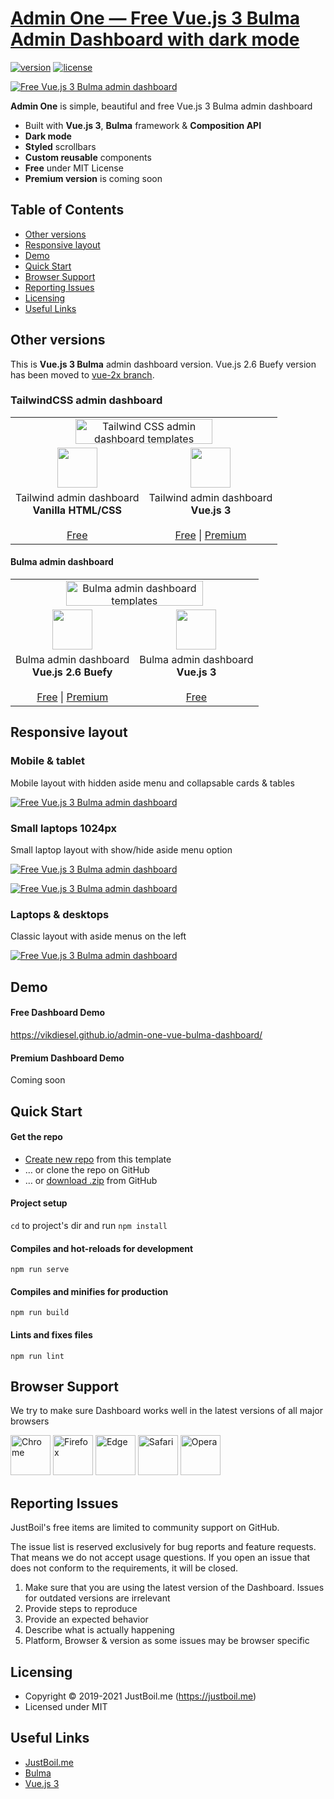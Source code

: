 # [Admin One &mdash; Free Vue.js 3 Bulma Admin Dashboard with dark mode](https://justboil.me/bulma-admin-template/free-vue-dashboard/)

[![version](https://img.shields.io/github/v/release/vikdiesel/admin-one-vue-bulma-dashboard)](https://justboil.me/bulma-admin-template/free-vue-dashboard/)  [![license](https://img.shields.io/badge/license-MIT-blue.svg)](https://justboil.me/bulma-admin-template/free-vue-dashboard/)

[![Free Vue.js 3 Bulma admin dashboard](https://justboil.me/images/one-v3/repository-bulma-vue3.png)](https://vikdiesel.github.io/admin-one-vue-bulma-dashboard/)

**Admin One** is simple, beautiful and free Vue.js 3 Bulma admin dashboard

* Built with **Vue.js 3**, **Bulma** framework & **Composition API** 
* **Dark mode**
* **Styled** scrollbars
* **Custom reusable** components
* **Free** under MIT License
* **Premium version** is coming soon

[comment]: <> (* [Premium version]&#40;https://justboil.me/tailwind-admin-templates/vue-dashboard&#41; available)

## Table of Contents

* [Other versions](#other-versions)
* [Responsive layout](#responsive-layout)
* [Demo](#demo)
* [Quick Start](#quick-start)
* [Browser Support](#browser-support)
* [Reporting Issues](#reporting-issues)
* [Licensing](#licensing)
* [Useful Links](#useful-links)

## Other versions

This is **Vue.js 3 Bulma** admin dashboard version. Vue.js 2.6 Buefy version has been moved to [vue-2x branch](https://github.com/vikdiesel/admin-one-vue-bulma-dashboard/tree/vue-2x).

### TailwindCSS admin dashboard

<table>
    <tr>
        <td align="center" colspan="2"><a href="https://justboil.me/tailwind-admin-templates/"><img src="https://justboil.me/images/tailwind-gh-logo.png?v=2" width="219" height="40" alt="Tailwind CSS admin dashboard templates"></a></td>
    </tr>
    <tr>
        <td align="center"><a href="https://github.com/justboil/admin-one-tailwind" title="Free Tailwind CSS admin dashboard HTML"><img src="https://justboil.me/svg/language-html5.svg" width="64" height="64"></a></td>
        <td align="center"><a href="https://github.com/justboil/admin-one-vue-tailwind" title="Free Vue.js 3 Tailwind CSS admin dashboard"><img src="https://justboil.me/svg/vuejs-3.svg" width="64" height="64"></a></td>
    </tr>
    <tr>
        <td align="center">Tailwind admin dashboard<br/><b>Vanilla HTML/CSS</b><br/><br/><a href="https://github.com/justboil/admin-one-tailwind" title="Free Tailwind admin dashboard HTML CSS">Free</a></td>
        <td align="center">Tailwind admin dashboard<br/><b>Vue.js 3</b><br/><br/><a href="https://github.com/justboil/admin-one-vue-tailwind" title="Free Vue.js 3 Tailwind CSS admin dashboard">Free</a> | <a href="https://justboil.me/tailwind-admin-templates/vue-dashboard/" title="Vue.js 3 Tailwind CSS admin dashboard">Premium</a></td>
    </tr>
</table>

#### Bulma admin dashboard

<table>
    <tr>
        <td align="center" colspan="2"><a href="https://justboil.me/bulma-admin-template/"><img src="https://justboil.me/images/bulma-gh-logo.png" width="219" height="40" alt="Bulma admin dashboard templates"></a></td>
    </tr>
    <tr>
        <td align="center"><a href="https://github.com/vikdiesel/admin-one-vue-bulma-dashboard/tree/vue-2x" title="Free Vue.js 2 Bulma Buefy admin dashboard"><img src="https://justboil.me/svg/vuejs-2.svg" width="64" height="64"></a></td>
        <td align="center"><a href="https://github.com/vikdiesel/admin-one-vue-bulma-dashboard" title="Free Vue.js 3 Bulma admin dashboard"><img src="https://justboil.me/svg/vuejs-3.svg" width="64" height="64"></a></td>
    </tr>
    <tr>
        <td align="center">Bulma admin dashboard<br/><b>Vue.js 2.6 Buefy</b><br/><br/><a href="https://github.com/vikdiesel/admin-one-vue-bulma-dashboard/tree/vue-2x" title="Free Bulma Vue.js 2.6 Buefy admin dashboard">Free</a>  | <a href="https://justboil.me/bulma-admin-template/one/" title="Bulma Vue.js 2.6 Buefy admin dashboard">Premium</a></td>
        <td align="center">Bulma admin dashboard<br/><b>Vue.js 3</b><br/><br/><a href="https://github.com/vikdiesel/admin-one-vue-bulma-dashboard" title="Free Vue.js 3 Bulma admin dashboard">Free</a></td>
    </tr>
</table>


## Responsive layout

### Mobile & tablet

Mobile layout with hidden aside menu and collapsable cards & tables

[![Free Vue.js 3 Bulma admin dashboard](https://justboil.me/images/one-tailwind/repository-preview-m-hi-res.png?v=1.3)](https://vikdiesel.github.io/admin-one-vue-bulma-dashboard/)

### Small laptops 1024px

Small laptop layout with show/hide aside menu option

[![Free Vue.js 3 Bulma admin dashboard](https://justboil.me/images/one-tailwind/repository-preview-1024.png?v=1.3)](https://vikdiesel.github.io/admin-one-vue-bulma-dashboard/)

[![Free Vue.js 3 Bulma admin dashboard](https://justboil.me/images/one-tailwind/repository-preview-1024-menu.png?v=1.3)](https://vikdiesel.github.io/admin-one-vue-bulma-dashboard/)

### Laptops & desktops

Classic layout with aside menus on the left

[![Free Vue.js 3 Bulma admin dashboard](https://justboil.me/images/one-tailwind/repository-preview-no-libs.png?v=1.3)](https://vikdiesel.github.io/admin-one-vue-bulma-dashboard/)

## Demo

#### Free Dashboard Demo

https://vikdiesel.github.io/admin-one-vue-bulma-dashboard/

#### Premium Dashboard Demo

Coming soon

## Quick Start

#### Get the repo

* [Create new repo](https://github.com/vikdiesel/admin-one-vue-bulma-dashboard/generate) from this template
* &hellip; or clone the repo on GitHub
* &hellip; or [download .zip](https://github.com/vikdiesel/admin-one-vue-bulma-dashboard/archive/master.zip) from GitHub

#### Project setup

`cd` to project's dir and run `npm install`

#### Compiles and hot-reloads for development
```
npm run serve
```

#### Compiles and minifies for production
```
npm run build
```

#### Lints and fixes files
```
npm run lint
```

## Browser Support

We try to make sure Dashboard works well in the latest versions of all major browsers

<img src="https://justboil.me/images/browsers-svg/chrome.svg" width="64" height="64" alt="Chrome"> <img src="https://justboil.me/images/browsers-svg/firefox.svg" width="64" height="64" alt="Firefox"> <img src="https://justboil.me/images/browsers-svg/edge.svg" width="64" height="64" alt="Edge"> <img src="https://justboil.me/images/browsers-svg/safari.svg" width="64" height="64" alt="Safari"> <img src="https://justboil.me/images/browsers-svg/opera.svg" width="64" height="64" alt="Opera">

## Reporting Issues

JustBoil's free items are limited to community support on GitHub.

The issue list is reserved exclusively for bug reports and feature requests. That means we do not accept usage questions. If you open an issue that does not conform to the requirements, it will be closed.

1. Make sure that you are using the latest version of the Dashboard. Issues for outdated versions are irrelevant
2. Provide steps to reproduce
3. Provide an expected behavior
4. Describe what is actually happening
5. Platform, Browser & version as some issues may be browser specific

## Licensing

- Copyright &copy; 2019-2021 JustBoil.me (https://justboil.me)
- Licensed under MIT

## Useful Links

- [JustBoil.me](https://justboil.me/)
- [Bulma](https://bulma.io/)
- [Vue.js 3](https://v3.vuejs.org/)
